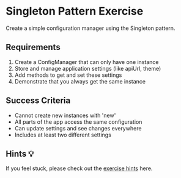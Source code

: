 # Singleton Pattern Exercise

Create a simple configuration manager using the Singleton pattern.

## Requirements

1. Create a ConfigManager that can only have one instance
2. Store and manage application settings (like apiUrl, theme)
3. Add methods to get and set these settings
4. Demonstrate that you always get the same instance

## Success Criteria
- Cannot create new instances with 'new'
- All parts of the app access the same configuration
- Can update settings and see changes everywhere
- Includes at least two different settings

## Hints 💡

If you feel stuck, please check out the [exercise hints](02-singleton.hint.md) here.